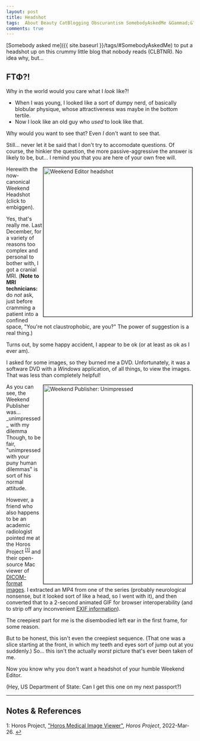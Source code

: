 ```yaml
---
layout: post
title: Headshot
tags:  About Beauty CatBlogging Obscurantism SomebodyAskedMe &Gammad;&Tau;&Phi;
comments: true
---
```


[Somebody asked me]({{ site.baseurl }}/tags/#SomebodyAskedMe) to put a headshot up on this
crummy little blog that nobody reads (CLBTNR).  No idea why, but&hellip;  


## &Gammad;&Tau;&Phi;?!  

Why in the world would you care what I _look_ like?!  
- When I was young, I looked like a sort of dumpy nerd, of basically blobular physique,
  whose attractiveness was maybe in the bottom tertile.  
- Now I look like an old guy who _used_ to look like that.  

Why would you want to see that?  Even _I_ don't want to see that.  

Still&hellip; never let it be said that I don't try to accomodate questions.  Of course,
the hinkier the question, the more passive-aggressive the answer is likely to be,
but&hellip; I remind you that you are here of your own free will.  

<a href="{{ site.baseurl }}/images/weekend-editor-headshot.gif"><img src="{{ site.baseurl }}/images/weekend-editor-headshot.gif" width="400" height="400" alt="Weekend Editor headshot" title="Weekend Editor headshot" style="float: right; margin: 3px 3px 3px 3px; border: 1px solid #000000;"></a>
Herewith the now-canonical Weekend Headshot (click to embiggen).  

Yes, that's really me.  Last December, for a variety of reasons too complex and personal
to bother with, I got a cranial MRI.  (__Note to MRI technicians:__ do _not_ ask, just before
cramming a patient into a confined space, "You're not claustrophobic, are you?"  The power
of suggestion is a real thing.)  

Turns out, by some happy accident, I appear to be ok (or at least as ok as I ever am).  

I asked for some images, so they burned me a DVD.  Unfortunately, it was a software DVD
with a _Windows_ application, of all things, to view the images.  That was less than
completely helpful!  

<img src="{{ site.baseurl }}/images/2022-03-26-headshot-publisher.jpg" width="400" height="533" alt="Weekend Publisher: Unimpressed" title="Weekend Publisher: Unimpressed" style="float: right; margin: 3px 3px 3px 3px; border: 1px solid #000000;">
As you can see, the Weekend Publisher was&hellip; _unimpressed_ with my dilemma Though, to
be fair, "unimpressed with your puny human dilemmas" is sort of his normal attitude.  

However, a friend who also happens to be an academic radiologist pointed me at the Horos
Project <sup id="fn1a">[[1]](#fn1)</sup> and their open-source Mac viewer of
[DICOM-format images](https://www.dicomstandard.org/).  I extracted an MP4 from one of
the series (probably neurological nonsense, but it looked sort of like a head, so I went
with it), and then converted that to a 2-second animated GIF for browser
interoperability (and to strip off any inconvenient
[EXIF information](https://en.wikipedia.org/wiki/Exif)).  

The creepiest part for me is the disembodied left ear in the first frame, for some
reason.  

But to be honest, this isn't even the creepiest sequence.  (That one was a slice starting
at the front, in which my teeth and eyes sort of jump out at you suddenly.)  So&hellip;
this isn't the actually _worst_ picture that's ever been taken of me.  

Now you know why you don't want a headshot of your humble Weekend Editor.  

(Hey, US Department of State: Can I get this one on my next passport?)  

---

## Notes &amp; References  

<!--
<sup id="fn1a">[[1]](#fn1)</sup>

<a id="fn1">1</a>: ***, ["***"](***), *** [↩](#fn1a)  

<a href="{{ site.baseurl }}/images/***">
  <img src="{{ site.baseurl }}/images/***" width="400" height="***" alt="***" title="***" style="float: right; margin: 3px 3px 3px 3px; border: 1px solid #000000;">
</a>

<iframe width="400" height="224" src="***" allow="accelerometer; encrypted-media; gyroscope; picture-in-picture" allowfullscreen style="float: right; margin: 3px 3px 3px 3px; border: 1px solid #000000;"></iframe>
-->

<a id="fn1">1</a>: Horos Project, ["Horos Medical Image Viewer"](https://horosproject.org/), _Horos Project_, 2022-Mar-26. [↩](#fn1a)  
